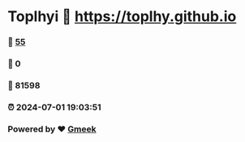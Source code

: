 # Toplhyi :link: https://toplhy.github.io 
### :page_facing_up: [55](https://toplhy.github.io/tag.html) 
### :speech_balloon: 0 
### :hibiscus: 81598 
### :alarm_clock: 2024-07-01 19:03:51 
### Powered by :heart: [Gmeek](https://github.com/Meekdai/Gmeek)
